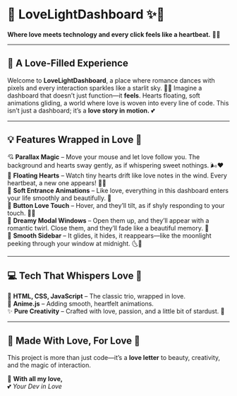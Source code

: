 # 💖 LoveLightDashboard ✨🌙

**Where love meets technology and every click feels like a heartbeat.** 💫💞

---

## 🌟 A Love-Filled Experience
Welcome to **LoveLightDashboard**, a place where romance dances with pixels and every interaction sparkles like a starlit sky. 🌌✨
Imagine a dashboard that doesn’t just function—it **feels**. Hearts floating, soft animations gliding, a world where love is woven into every line of code. This isn’t just a dashboard; it’s a **love story in motion.** 💕

---

## 💡 Features Wrapped in Love 💝

💘 **Parallax Magic** – Move your mouse and let love follow you. The background and hearts sway gently, as if whispering sweet nothings. 🌬️❤️  
💓 **Floating Hearts** – Watch tiny hearts drift like love notes in the wind. Every heartbeat, a new one appears! 💌🎈  
🎀 **Soft Entrance Animations** – Like love, everything in this dashboard enters your life smoothly and beautifully. 🌹  
💃 **Button Love Touch** – Hover, and they’ll tilt, as if shyly responding to your touch. 💞🫶  
🌙 **Dreamy Modal Windows** – Open them up, and they’ll appear with a romantic twirl. Close them, and they’ll fade like a beautiful memory. 🥰  
📜 **Smooth Sidebar** – It glides, it hides, it reappears—like the moonlight peeking through your window at midnight. 🌜💫

---

## 💻 Tech That Whispers Love 💋
💎 **HTML, CSS, JavaScript** – The classic trio, wrapped in love.  
💖 **Anime.js** – Adding smooth, heartfelt animations.  
✨ **Pure Creativity** – Crafted with love, passion, and a little bit of stardust. 🌠


---

## 💬 Made With Love, For Love 💖
This project is more than just code—it’s a **love letter** to beauty, creativity, and the magic of interaction.



💌 **With all my love,**  
💕 *Your Dev in Love*

